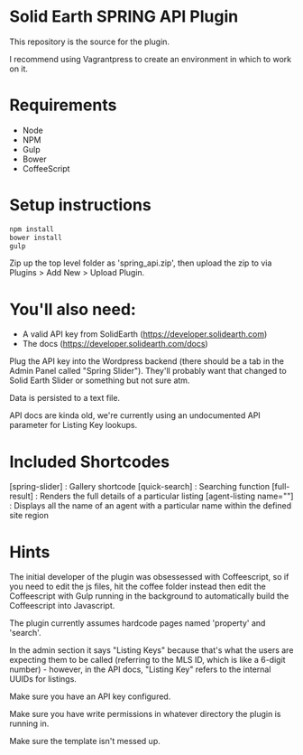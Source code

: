 # Solid Earth SPRING API Plugin

This repository is the source for the plugin.

I recommend using Vagrantpress to create an environment in which to
work on it.

# Requirements
  - Node
  - NPM
  - Gulp
  - Bower
  - CoffeeScript

# Setup instructions

```bash
npm install
bower install
gulp
```

Zip up the top level folder as 'spring_api.zip', then upload the zip to via Plugins > Add New > Upload Plugin.

# You'll also need:
  - A valid API key from SolidEarth (https://developer.solidearth.com)
  - The docs (https://developer.solidearth.com/docs)

Plug the API key into the Wordpress backend (there should be a tab in the Admin Panel called "Spring Slider").  They'll probably want that changed to Solid Earth Slider or something but not sure atm.

Data is persisted to a text file.

API docs are kinda old, we're currently using an undocumented API parameter for Listing Key lookups.

# Included Shortcodes

[spring-slider] : Gallery shortcode
[quick-search] : Searching function
[full-result] : Renders the full details of a particular listing
[agent-listing name=""] : Displays all the name of an agent with a particular name within the defined site region

# Hints

The initial developer of the plugin was obsessessed with Coffeescript, so if you need to edit the js files, hit the coffee folder instead then edit the Coffeescript with Gulp running in the background to automatically build the Coffeescript into Javascript.

The plugin currently assumes hardcode pages named 'property' and 'search'.

In the admin section it says "Listing Keys" because that's what the users are expecting them to be called (referring to the MLS ID, which is like a 6-digit number) - however, in the API docs, "Listing Key" refers to the internal UUIDs for listings.

Make sure you have an API key configured.

Make sure you have write permissions in whatever directory the plugin is running in.

Make sure the template isn't messed up.